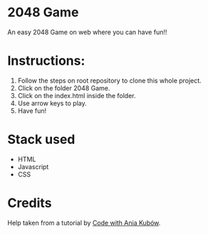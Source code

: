 # 2048 Game

An easy 2048 Game on web where you can have fun!! 

# Instructions:

1. Follow the steps on root repository to clone this whole project.
2. Click on the folder 2048 Game.
3. Click on the index.html inside the folder.
4. Use arrow keys to play.
5. Have fun!

# Stack used
- HTML
- Javascript
- CSS

# Credits
Help taken from a tutorial by [Code with Ania Kubów](https://www.youtube.com/watch?v=aDn2g8XfSMc).
